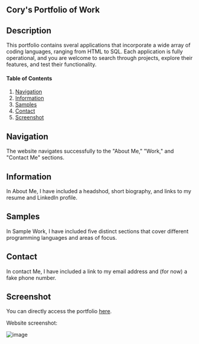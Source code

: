 ## Cory's Portfolio of Work

## Description

This portfolio contains sveral applications that incorporate a wide array of coding languages, ranging from HTML to SQL.
Each application is fully operational, and you are welcome to search through projects, explore their features, and test their functionality.

#### Table of Contents
1. [Navigation](#navigation)
2. [Information](#information)
3. [Samples](#samples)
4. [Contact](#contact)
5. [Screenshot](#screenshot)


## Navigation

The website navigates successfully to the "About Me," "Work," and "Contact Me" sections.

## Information

In About Me, I have included a headshod, short biography, and links to my resume and LinkedIn profile.

## Samples

In Sample Work, I have included five distinct sections that cover different programming languages and areas of focus.

## Contact

In contact Me, I have included a link to my email address and (for now) a fake phone number.

## Screenshot

You can directly access the portfolio [here](https://coryjpiette.github.io/Work-Portfolio/).

Website screenshot: 

![image](https://user-images.githubusercontent.com/60293516/126080619-69e20e8b-c955-490e-ac09-8cf8d0f06c8f.png)


